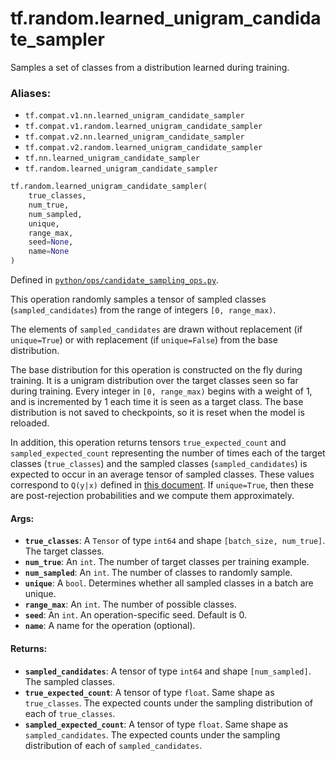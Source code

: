 <div itemscope itemtype="http://developers.google.com/ReferenceObject">
<meta itemprop="name" content="tf.random.learned_unigram_candidate_sampler" />
<meta itemprop="path" content="Stable" />
</div>

# tf.random.learned_unigram_candidate_sampler

Samples a set of classes from a distribution learned during training.

### Aliases:

* `tf.compat.v1.nn.learned_unigram_candidate_sampler`
* `tf.compat.v1.random.learned_unigram_candidate_sampler`
* `tf.compat.v2.nn.learned_unigram_candidate_sampler`
* `tf.compat.v2.random.learned_unigram_candidate_sampler`
* `tf.nn.learned_unigram_candidate_sampler`
* `tf.random.learned_unigram_candidate_sampler`

``` python
tf.random.learned_unigram_candidate_sampler(
    true_classes,
    num_true,
    num_sampled,
    unique,
    range_max,
    seed=None,
    name=None
)
```



Defined in [`python/ops/candidate_sampling_ops.py`](/code/stable/tensorflow/python/ops/candidate_sampling_ops.py).

<!-- Placeholder for "Used in" -->

This operation randomly samples a tensor of sampled classes
(`sampled_candidates`) from the range of integers `[0, range_max)`.

The elements of `sampled_candidates` are drawn without replacement
(if `unique=True`) or with replacement (if `unique=False`) from
the base distribution.

The base distribution for this operation is constructed on the fly
during training.  It is a unigram distribution over the target
classes seen so far during training.  Every integer in `[0, range_max)`
begins with a weight of 1, and is incremented by 1 each time it is
seen as a target class.  The base distribution is not saved to checkpoints,
so it is reset when the model is reloaded.

In addition, this operation returns tensors `true_expected_count`
and `sampled_expected_count` representing the number of times each
of the target classes (`true_classes`) and the sampled
classes (`sampled_candidates`) is expected to occur in an average
tensor of sampled classes.  These values correspond to `Q(y|x)`
defined in [this
document](http://www.tensorflow.org/extras/candidate_sampling.pdf).
If `unique=True`, then these are post-rejection probabilities and we
compute them approximately.

#### Args:


* <b>`true_classes`</b>: A `Tensor` of type `int64` and shape `[batch_size,
  num_true]`. The target classes.
* <b>`num_true`</b>: An `int`.  The number of target classes per training example.
* <b>`num_sampled`</b>: An `int`.  The number of classes to randomly sample.
* <b>`unique`</b>: A `bool`. Determines whether all sampled classes in a batch are
  unique.
* <b>`range_max`</b>: An `int`. The number of possible classes.
* <b>`seed`</b>: An `int`. An operation-specific seed. Default is 0.
* <b>`name`</b>: A name for the operation (optional).


#### Returns:


* <b>`sampled_candidates`</b>: A tensor of type `int64` and shape `[num_sampled]`.
  The sampled classes.
* <b>`true_expected_count`</b>: A tensor of type `float`.  Same shape as
  `true_classes`. The expected counts under the sampling distribution
  of each of `true_classes`.
* <b>`sampled_expected_count`</b>: A tensor of type `float`. Same shape as
  `sampled_candidates`. The expected counts under the sampling distribution
  of each of `sampled_candidates`.